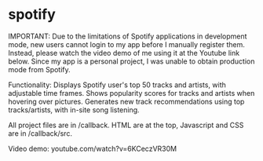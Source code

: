 # spotify
IMPORTANT: Due to the limitations of Spotify applications in development mode, new users cannot login to my app before I manually register them.
Instead, please watch the video demo of me using it at the Youtube link below.
Since my app is a personal project, I was unable to obtain production mode from Spotify.

Functionality: 
Displays Spotify user's top 50 tracks and artists, with adjustable time frames.
Shows popularity scores for tracks and artists when hovering over pictures.
Generates new track recommendations using top tracks/artists, with in-site song listening.

All project files are in /callback.
HTML are at the top, Javascript and CSS are in /callback/src.

Video demo: youtube.com/watch?v=6KCeczVR30M

